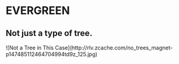# EVERGREEN

## Not just a type of tree.

<div class="center"> 
![Not a Tree in This Case](http://rlv.zcache.com/no_trees_magnet-p147485112464704994td9z_125.jpg)
</div>
